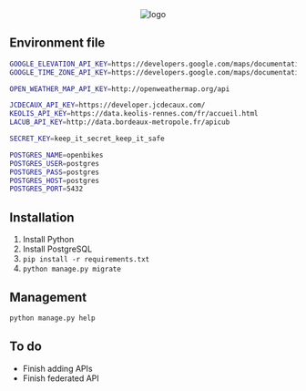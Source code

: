 <div align="center">
  <img src="https://docs.google.com/drawings/d/1Q3qpaYW0OS3a0fcBObYDxwkp_vco-K92WNFwJ9Wflcc/pub?w=491&h=179" alt="logo"/>
</div>

## Environment file

```sh
GOOGLE_ELEVATION_API_KEY=https://developers.google.com/maps/documentation/elevation
GOOGLE_TIME_ZONE_API_KEY=https://developers.google.com/maps/documentation/timezone

OPEN_WEATHER_MAP_API_KEY=http://openweathermap.org/api

JCDECAUX_API_KEY=https://developer.jcdecaux.com/
KEOLIS_API_KEY=https://data.keolis-rennes.com/fr/accueil.html
LACUB_API_KEY=http://data.bordeaux-metropole.fr/apicub

SECRET_KEY=keep_it_secret_keep_it_safe

POSTGRES_NAME=openbikes
POSTGRES_USER=postgres
POSTGRES_PASS=postgres
POSTGRES_HOST=postgres
POSTGRES_PORT=5432
```

## Installation

1. Install Python
2. Install PostgreSQL
3. `pip install -r requirements.txt`
4. `python manage.py migrate`

## Management

```sh
python manage.py help
```

## To do

- Finish adding APIs
- Finish federated API
